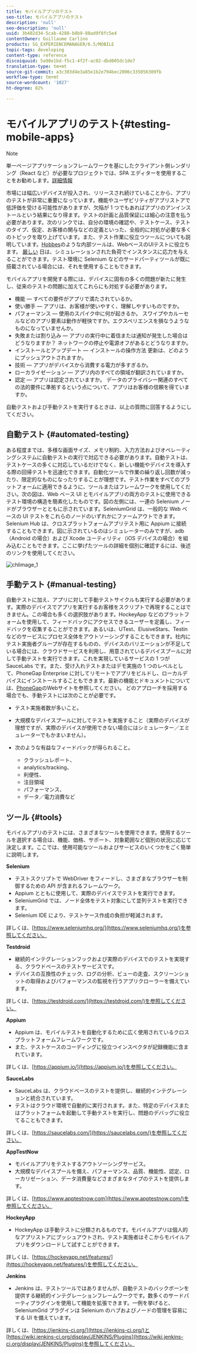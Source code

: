 ```yaml
---
title: モバイルアプリのテスト
seo-title: モバイルアプリのテスト
description: 'null'
seo-description: 'null'
uuid: 3b402d34-5cab-4280-b8b9-88ad9f8fc5e4
contentOwner: Guillaume Carlino
products: SG_EXPERIENCEMANAGER/6.5/MOBILE
topic-tags: developing
content-type: reference
discoiquuid: 5a98e1bd-f5c1-4f2f-ac02-dbd005dc1de7
translation-type: tm+mt
source-git-commit: a3c303d4e3a85e1b2e794bec2006c335056309fb
workflow-type: tm+mt
source-wordcount: '1027'
ht-degree: 82%

---
```



# モバイルアプリのテスト{#testing-mobile-apps}

>[!NOTE]
>
>単一ページアプリケーションフレームワークを基にしたクライアント側レンダリング（React など）が必要なプロジェクトでは、SPA エディターを使用することをお勧めします。[詳細情報](/help/sites-developing/spa-overview.md)

市場には幅広いデバイスが投入され、リリースされ続けていることから、アプリのテストが非常に重要になっています。機能やユーザビリティがアプリストアで低評価を受ける可能性がありますが、欠陥が 1 つでもあればアプリのアンインストールという結果になり得ます。テストの計画と品質保証には細心の注意を払う必要があります。次のリンクでは、自分の環境の確認や、テストケース、テストのタイプ、仮定、お客様の関与などの定義といった、全般的に対処が必要な多くのトピックを取り上げています。また、テスト作業に役立つツールについても説明しています。[Hobbes](/help/sites-developing/hobbes.md)のような内部ツールは、WebベースのUIテストに役立ちます。 [厳しい](/help/sites-developing/tough-day.md) 日は、シミュレーションされた負荷でインスタンスに応力を与えることができます。テスト環境に Selenium などのサードパーティツールが既に搭載されている場合には、それを使用することもできます。

モバイルアプリを開発する際には、デバイスに固有の多くの問題が新たに発生し、従来のテストの問題に加えてこれらにも対処する必要があります。

* 機能 — すべての要件がアプリで満たされているか。
* 使い勝手 — アプリは、お客様が使いやすく、理解しやすいものですか。
* パフォーマンス — 使用のスパイク中に何が起きるか。 スワイプやカルーセルなどのアプリ要素は動作が軽快ですか。エクスペリエンスを損なうようなものになっていませんか。
* 失敗または割り込み — アプリの実行中に着信または通知が発生した場合はどうなりますか？ ネットワークの停止や電源オフがあるとどうなりますか。
* インストールとアップデート — インストールの操作方法 更新は、どのようにプッシュアウトされますか。
* 技術 — アプリがデバイスから消費する電力が多すぎるか。
* ローカライゼーション — アプリ内のすべての領域が翻訳されていますか。
* 認定 — アプリは認定されていますか。 データのプライバシー関連のすべての法的要件に準拠するという点について、アプリはお客様の信頼を得ていますか。

自動テストおよび手動テストを実行するときは、以上の質問に回答するようにしてください。

## 自動テスト  {#automated-testing}

ある程度までは、多様な画面サイズ、メモリ制約、入力方法およびオペレーティングシステムに自動テストの実行で対応できる必要があります。自動テストは、テストケースの多くに対応しているだけでなく、新しい機能やデバイスを導入する際の回帰テストを迅速化できます。自動化ツールで作業の繰り返し回数が減ったり、限定的なものになったりすることが理想です。テスト作業をすべてのプラットフォームに適用できるように、ツールまたはフレームワークを使用してください。次の図は、Web ベース UI とモバイルアプリの両方のテストに使用できるテスト環境の構造を簡素化したものです。図の左側には、一連の Selenium ノードがブラウザーとともに示されています。SeleniumGrid は、一般的な Web ベースの UI テストをこれらのノードのいずれかにファームアウトできます。Selenium Hub は、クロスプラットフォームアプリテスト用に Appium に接続することもできます。図に示されているのはシミュレーターのみですが、adb（Android の場合）および Xcode ユーティリティ（iOS デバイスの場合）を組み込むこともできます。ここに挙げたツールの詳細を個別に確認するには、後述のリンクを使用してください。

![chlimage_1](assets/chlimage_1.jpeg)

## 手動テスト {#manual-testing}

自動テストに加え、アプリに対して手動テストサイクルも実行する必要があります。実際のデバイスでアプリを実行するお客様をスクリプトで再現することはできません。この場合も多くの選択肢があります。HockeyApp などのプラットフォームを使用して、フィードバックにアクセスできるユーザーを定義し、フィードバックを収集することができます。あるいは、UTest、ElusiveStars、Testin などのサービスにプロセス全体をアウトソーシングすることもできます。社内にテスト実施者グループが存在するものの、デバイスのバリエーションが不足している場合には、クラウドサービスを利用し、用意されているデバイスプールに対して手動テストを実行できます。これを実現しているサービスの 1 つが SauceLabs です。また、受け入れテストまたはデモ実施の 1 つのレベルとして、PhoneGap Enterprise に対してリモートでアプリをビルドし、ローカルデバイスにインストールすることもできます。最新の機能とドキュメントについては、[PhoneGap](https://phonegap.com/)のWebサイトを参照してください。 どのアプローチを採用する場合でも、手動テストには次のことが必要です。

* テスト実施者数が多いこと。
* 大規模なデバイスプールに対してテストを実施すること（実際のデバイスが理想ですが、実際のデバイスが使用できない場合にはシミュレーター／エミュレーターでもかまいません）。
* 次のような有益なフィードバックが得られること。

   * クラッシュレポート、
   * analytics/tracking、
   * 利便性、
   * 注目領域
   * パフォーマンス、
   * データ／電力消費など

## ツール {#tools}

モバイルアプリのテストには、さまざまなツールを使用できます。使用するツールを選択する場合は、機能、価格、サポート、対象範囲など個別の状況に応じて決定します。ここでは、使用可能なツールおよびサービスのいくつかをごく簡単に説明します。

**Selenium**

* テストスクリプトで WebDriver をフィードし、さまざまなブラウザーを制御するための API が含まれるフレームワーク。
* Appium とともに使用して、実際のデバイスでテストを実行できます。
* SeleniumGrid では、ノード全体をテスト対象にして並列テストを実行できます。
* Selenium IDE により、テストケース作成の負担が軽減されます。

詳しくは、[https://www.seleniumhq.org/](https://www.seleniumhq.org/)を参照してください。

**Testdroid**

* 継続的インテグレーションフックおよび実際のデバイスでのテストを実現する、クラウドベースのテストサービスです。
* デバイスの互換性のチェック、ログの分析、ビューの走査、スクリーンショットの取得およびパフォーマンスの監視を行うアプリクローラーを備えています。

詳しくは、[https://testdroid.com/](https://testdroid.com/)を参照してください。

**Appium**

* Appium は、モバイルテストを自動化するために広く使用されているクロスプラットフォームフレームワークです。
* また、テストケースのコーディングに役立つインスペクタが記録機能に含まれています。

詳しくは、[https://appium.io/](https://appium.io/)を参照してください。

**SauceLabs**

* SauceLabs は、クラウドベースのテストを提供し、継続的インテグレーションと統合されています。
* テストはクラウド環境で自動的に実行されます。また、特定のデバイスまたはプラットフォームを起動して手動テストを実行し、問題のデバッグに役立てることもできます。

詳しくは、[https://saucelabs.com/](https://saucelabs.com/)を参照してください。

**AppTestNow**

* モバイルアプリをテストするアウトソーシングサービス。
* 大規模なデバイスプールを備え、パフォーマンス、品質、機能性、認定、ローカリゼーション、データ消費量などさまざまなタイプのテストを提供します。

詳しくは、[https://www.apptestnow.com](https://www.apptestnow.com/)を参照してください。

**HockeyApp**

* HockeyApp は手動テストに分類されるものです。モバイルアプリは個人的なアプリストアにプッシュアウトされ、テスト実施者はそこからモバイルアプリをダウンロードして試すことができます。

詳しくは、[https://hockeyapp.net/features/](https://hockeyapp.net/features/)を参照してください。

**Jenkins**

* Jenkins は、テストツールではありませんが、自動テストのバックボーンを提供する継続的インテグレーションフレームワークです。数多くのサードパーティプラグインを使用して機能を拡張できます。一例を挙げると、SeleniumGrid プラグインは Selenium のハブおよびノードの管理を容易にする UI を備えています。

詳しくは、[https://jenkins-ci.org/](https://jenkins-ci.org/)と[https://wiki.jenkins-ci.org/display/JENKINS/Plugins](https://wiki.jenkins-ci.org/display/JENKINS/Plugins)を参照してください。
